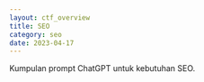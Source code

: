 ```yaml
---
layout: ctf_overview
title: SEO
category: seo
date: 2023-04-17
---
```


Kumpulan prompt ChatGPT untuk kebutuhan SEO.